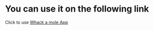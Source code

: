 # You can use it on the following link

Click to use [Whack a mole App](https://imrankabir.github.io/whack-a-mole)
